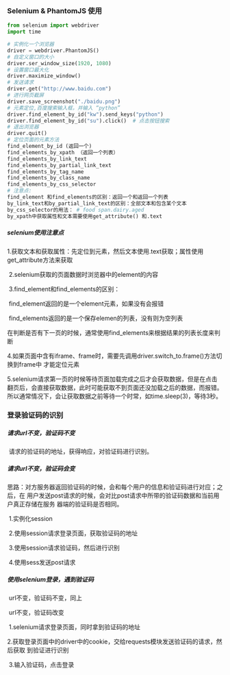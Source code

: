 ### Selenium  &  PhantomJS 使用

```python
from selenium import webdriver
import time

# 实例化一个浏览器
driver = webdriver.PhantomJS()
# 自定义窗口的大小
driver.ser_window_size(1920, 1080)
# 设置窗口最大化
driver.maximize_window()
# 发送请求
driver.get("http://www.baidu.com")
# 进行网页截屏
driver.save_screenshot("./baidu.png")
# 元素定位,百度搜索输入框，并输入 “python”
driver.find_element_by_id("kw").send_keys("python")
driver.find_element_by_id("su").click()  # 点击按钮搜索
# 退出浏览器
driver.quit()
# 定位页面的元素方法
find_element_by_id (返回一个)
find_elements_by_xpath （返回一个列表）
find_elements_by_link_text 
find_elements_by_partial_link_text 
find_elements_by_tag_name 
find_elements_by_class_name 
find_elements_by_css_selector
# 注意点:
find_element 和find_elements的区别：返回一个和返回一个列表
by_link_text和by_partial_link_text的区别：全部文本和包含某个文本
by_css_selector的用法： # food span.dairy.aged
by_xpath中获取属性和文本需要使用get_attribute() 和.text

```

#####  selenium使用注意点

​	1.获取文本和获取属性：先定位到元素，然后文本使用.text获取；属性使用get_attribute方法来获取

​	2.selenium获取的页面数据时浏览器中的element的内容

​	3.find_element和find_elements的区别：

​		find_element返回的是一个element元素，如果没有会报错

​		find_elements返回的是一个保存elemen的列表，没有则为空列表

​		在判断是否有下一页的时候，通常使用find_elements来根据结果的列表长度来判断

​	4.如果页面中含有iframe、frame时，需要先调用driver.switch_to.frame()方法切换到frame中	才能定位元素

​	5.selenium请求第一页的时候等待页面加载完成之后才会获取数据，但是在点击翻页后，会直接获取数据，此时可能获取不到页面还没加载之后的数据，而报错。所以通常情况下，会让获取数据之前等待一个时常，如time.sleep(3)，等待3秒。



### 登录验证码的识别

##### 请求url不变，验证码不变

​	请求的验证码的地址，获得响应，对验证码进行识别。

##### 请求url不变，验证码会变

​	思路：对方服务器返回验证码的时候，会和每个用户的信息和验证码进行对应；之后，在 	用户发送post请求的时候，会对比post请求中所带的验证码数据和当前用户真正存储在服务	器端的验证码是否相同。

​	1.实例化session

​	2.使用session请求登录页面，获取验证码的地址

​	3.使用session请求验证码，然后进行识别

​	4.使用sess发送post请求

##### 使用selenium登录，遇到验证码

​	url不变，验证码不变，同上

​	url不变，验证码改变

​		1.selenium请求登录页面，同时拿到验证码的地址

​		2.获取登录页面中的driver中的cookie，交给requests模块发送验证码的请求，然后获取		到验证进行识别

​		3.输入验证码，点击登录